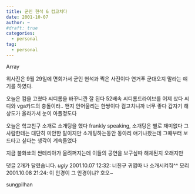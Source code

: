 ```yaml
---
title: 군인 현석 & 컴고치다
date: 2001-10-07
author: ~
#draft: true
categories:
  - personal
tag:
  - personal
---
```




Array

위사진은 9월 29일에 면회가서 군인 현석과 찍은 사진이다
연거푸 군대오지 말라는 얘기를 하였다.

오늘은 컴을 고쳤다
씨디롬을 바꾸니깐 잘 된다
52배속 씨디롬드라이브를 어제 샀다
씨디와 vga카드의 충돌이라..
왠지 안어울리는 한쌍이다
컴고치니까 너무 좋다
갑자기 해상도가 올라가서 눈이 아플정도다

오늘은 학교친구 소개로 소개팅을 했다
frankly speaking, 소개팅은 별로 재미없다
그사람한테는 대단히 미안한 말이지만
소개팅하는동안 동아리 얘기나왔는데 그때부터 보드타고 싶다는 생각이 계속들었다

지금 불화쑈의 싼테리아가 울려퍼지는데
이들의 공연을 보구싶따 해체된지 오래지만


 댓글  2개가 달렸습니다.
 *ugly* 2001.10.07 12:32: 
너친구 귀엽따 나 소개시켜줘^^
 모리 2001.10.08 21:24: 
이 안경이 그 안경이냐? 호오~








sungpilhan
         


